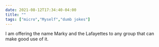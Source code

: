 ```yaml
---
date: 2021-08-12T17:34:40-04:00
title: ""
tags: ["micro","Myself","dumb jokes"]
---
```

I am offering the name Marky and the Lafayettes to any group that can make good use of it.
